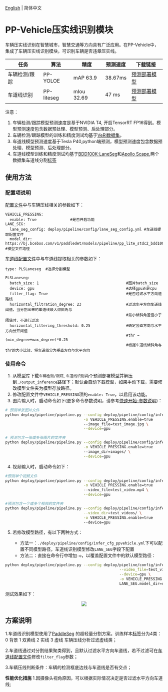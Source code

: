 [English](ppvehicle_press_en.md) | 简体中文

# PP-Vehicle压实线识别模块

车辆压实线识别在智慧城市，智慧交通等方向具有广泛应用。在PP-Vehicle中，集成了车辆压实线识别模块，可识别车辆是否违章压实线。

| 任务 | 算法 | 精度 | 预测速度 | 下载链接|
|-----------|------|-----------|----------|---------------|
| 车辆检测/跟踪 | PP-YOLOE | mAP 63.9 | 38.67ms | [预测部署模型](https://bj.bcebos.com/v1/paddledet/models/pipeline/mot_ppyoloe_l_36e_ppvehicle.zip) |
| 车道线识别 | PP-liteseg | mIou 32.69 | 47 ms | [预测部署模型](https://bj.bcebos.com/v1/paddledet/models/pipeline/pp_lite_stdc2_bdd100k.zip) |


注意：
1. 车辆检测/跟踪模型预测速度是基于NVIDIA T4, 开启TensorRT FP16得到。模型预测速度包含数据预处理、模型预测、后处理部分。
2. 车辆检测/跟踪模型的训练和精度测试均基于[VeRi数据集](https://www.v7labs.com/open-datasets/veri-dataset)。
3. 车道线模型预测速度基于Tesla P40,python端预测，模型预测速度包含数据预处理、模型预测、后处理部分。
4. 车道线模型训练和精度测试均基于[BDD100K-LaneSeg](https://bdd-data.berkeley.edu/portal.html#download)和[Apollo Scape](http://apolloscape.auto/lane_segmentation.html#to_dataset_href),两个数据集车道线分割[标签](https://bj.bcebos.com/v1/paddledet/data/mot/bdd100k/lane_dataset_label.zip)


## 使用方法

### 配置项说明

[配置文件](../../config/infer_cfg_ppvehicle.yml)中与车辆压线相关的参数如下：
```
VEHICLE_PRESSING:
  enable: True               #是否开启功能
LANE_SEG:
  lane_seg_config: deploy/pipeline/config/lane_seg_config.yml #车道线提取配置文件
  model_dir: https://bj.bcebos.com/v1/paddledet/models/pipeline/pp_lite_stdc2_bdd100k.zip   #模型文件路径
```
[车道线配置文件](../../config/lane_seg.yml)中与车道线提取相关的参数如下：
```
type: PLSLaneseg  #选择分割模型

PLSLaneseg:
  batch_size: 1                                       #图片batch_size
  device: gpu                                         #选择gpu还是cpu
  filter_flag: True                                   #是否过滤水平方向道路线
  horizontal_filtration_degree: 23                    #过滤水平方向车道线阈值，当分割出来的车道线最大倾斜角与
                                                      #最小倾斜角差值小于阈值时，不进行过滤
  horizontal_filtering_threshold: 0.25                #确定竖直方向与水平方向分开阈值
                                                      #thr = (min_degree+max_degree)*0.25
                                                      #根据车道线倾斜角与thr的大小比较，将车道线分为垂直方向与水平方向
```

### 使用命令

1. 从模型库下载`车辆检测/跟踪`, `车道线识别`两个预测部署模型并解压到`./output_inference`路径下；默认会自动下载模型，如果手动下载，需要修改模型文件夹为模型存放路径。
2. 修改配置文件中`VEHICLE_PRESSING`项的`enable: True`，以启用该功能。
3. 图片输入时，启动命令如下(更多命令参数说明，请参考[快速开始-参数说明](./PPVehicle_QUICK_STARTED.md))：

```bash
# 预测单张图片文件
python deploy/pipeline/pipeline.py --config deploy/pipeline/config/infer_cfg_ppvehicle.yml \
                                   -o VEHICLE_PRESSING.enable=true
                                   --image_file=test_image.jpg \
                                   --device=gpu

# 预测包含一张或多张图片的文件夹
python deploy/pipeline/pipeline.py --config deploy/pipeline/config/infer_cfg_ppvehicle.yml \
                                   -o VEHICLE_PRESSING.enable=true
                                   --image_dir=images/ \
                                   --device=gpu
```

4. 视频输入时，启动命令如下：

```bash
#预测单个视频文件
python deploy/pipeline/pipeline.py --config deploy/pipeline/config/infer_cfg_ppvehicle.yml \
                                   -o VEHICLE_PRESSING.enable=true
                                   --video_file=test_video.mp4 \
                                   --device=gpu

#预测包含一个或多个视频的文件夹
python deploy/pipeline/pipeline.py --config deploy/pipeline/config/infer_cfg_ppvehicle.yml \
                                   --video_dir=test_videos/ \
                                   -o VEHICLE_PRESSING.enable=true
                                   --device=gpu
```

5. 若修改模型路径，有以下两种方式：

    - 方法一：`./deploy/pipeline/config/infer_cfg_ppvehicle.yml`下可以配置不同模型路径，车道线识别模型修改`LANE_SEG`字段下配置
    - 方法二：直接在命令行中增加`-o`，以覆盖配置文件中的默认模型路径：

```bash
python deploy/pipeline/pipeline.py --config deploy/pipeline/config/infer_cfg_ppvehicle.yml \
                                                   --video_file=test_video.mp4 \
                                                   --device=gpu \
                                                   -o VEHICLE_PRESSING.enable=true
                                                   LANE_SEG.model_dir=output_inference
```

测试效果如下：

<div width="1000" align="center">
  <img src="https://raw.githubusercontent.com/LokeZhou/PaddleDetection/develop/deploy/pipeline/docs/images/vehicle_press.gif"/>
</div>

## 方案说明
1.车道线识别模型使用了[PaddleSeg](https://github.com/PaddlePaddle/PaddleSeg) 的超轻量分割方案。训练样本[标签](https://bj.bcebos.com/v1/paddledet/data/mot/bdd100k/lane_dataset_label.zip)分为4类：
  0 背景
  1 双黄线
  2 实线
  3 虚线
车辆压线分析过滤虚线类；

2.车道线通过对分割结果聚类得到，且默认过滤水平方向车道线，若不过滤可在[车道线配置文件](../../config/lane_seg.yml)修改`filter_flag`参数；

3.车辆压线判断条件：车辆的检测框底边线与车道线是否有交点；

**性能优化措施**
1.因摄像头视角原因，可以根据实际情况决定是否过滤水平方向车道线;
